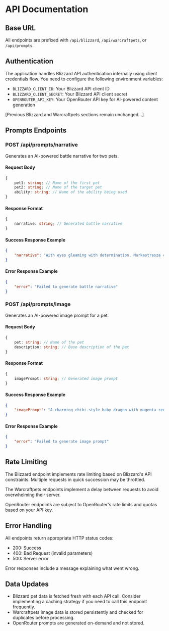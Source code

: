# API Documentation

## Base URL

All endpoints are prefixed with `/api/blizzard`, `/api/warcraftpets`, or `/api/prompts`.

## Authentication

The application handles Blizzard API authentication internally using client credentials flow. You need to configure the following environment variables:

-   `BLIZZARD_CLIENT_ID`: Your Blizzard API client ID
-   `BLIZZARD_CLIENT_SECRET`: Your Blizzard API client secret
-   `OPENROUTER_API_KEY`: Your OpenRouter API key for AI-powered content generation

[Previous Blizzard and Warcraftpets sections remain unchanged...]

## Prompts Endpoints

### POST /api/prompts/narrative

Generates an AI-powered battle narrative for two pets.

#### Request Body

```typescript
{
    pet1: string; // Name of the first pet
    pet2: string; // Name of the target pet
    ability: string; // Name of the ability being used
}
```

#### Response Format

```typescript
{
    narrative: string; // Generated battle narrative
}
```

#### Success Response Example

```json
{
    "narrative": "With eyes gleaming with determination, Murkastrasza channels ancient draconic energy into a brilliant Living Flame, sending it spiraling towards Stinker in a dazzling display of magical prowess. The tiny dragon's attack illuminates the battlefield with a warm, ethereal glow, creating a spectacular moment of pet battle glory."
}
```

#### Error Response Example

```json
{
    "error": "Failed to generate battle narrative"
}
```

### POST /api/prompts/image

Generates an AI-powered image prompt for a pet.

#### Request Body

```typescript
{
    pet: string; // Name of the pet
    description: string; // Base description of the pet
}
```

#### Response Format

```typescript
{
    imagePrompt: string; // Generated image prompt
}
```

#### Success Response Example

```json
{
    "imagePrompt": "A charming chibi-style baby dragon with magenta-red scales that shimmer like precious gems. The dragon strikes a playful pose, with tiny wings spread wide and golden eyes sparkling with mischief. Adorned with delicate golden armor accents that catch the light, the dragon's expression is warm and friendly. The scene is set in a soft, warm lighting that highlights the dragon's cute features and creates a gentle glow around its form."
}
```

#### Error Response Example

```json
{
    "error": "Failed to generate image prompt"
}
```

## Rate Limiting

The Blizzard endpoint implements rate limiting based on Blizzard's API constraints. Multiple requests in quick succession may be throttled.

The Warcraftpets endpoints implement a delay between requests to avoid overwhelming their server.

OpenRouter endpoints are subject to OpenRouter's rate limits and quotas based on your API key.

## Error Handling

All endpoints return appropriate HTTP status codes:

-   200: Success
-   400: Bad Request (invalid parameters)
-   500: Server error

Error responses include a message explaining what went wrong.

## Data Updates

-   Blizzard pet data is fetched fresh with each API call. Consider implementing a caching strategy if you need to call this endpoint frequently.
-   Warcraftpets image data is stored persistently and checked for duplicates before processing.
-   OpenRouter prompts are generated on-demand and not stored.
